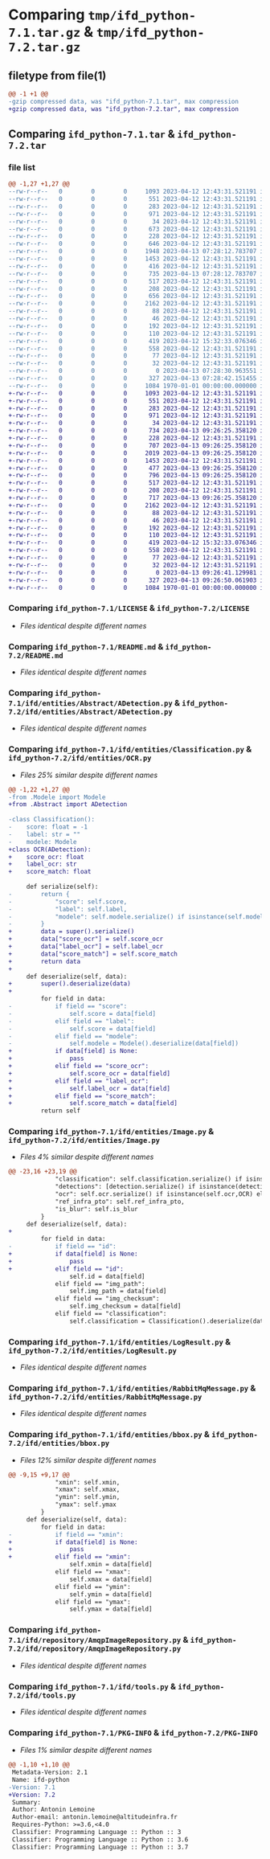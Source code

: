 # Comparing `tmp/ifd_python-7.1.tar.gz` & `tmp/ifd_python-7.2.tar.gz`

## filetype from file(1)

```diff
@@ -1 +1 @@
-gzip compressed data, was "ifd_python-7.1.tar", max compression
+gzip compressed data, was "ifd_python-7.2.tar", max compression
```

## Comparing `ifd_python-7.1.tar` & `ifd_python-7.2.tar`

### file list

```diff
@@ -1,27 +1,27 @@
--rw-r--r--   0        0        0     1093 2023-04-12 12:43:31.521191 ifd_python-7.1/LICENSE
--rw-r--r--   0        0        0      551 2023-04-12 12:43:31.521191 ifd_python-7.1/README.md
--rw-r--r--   0        0        0      283 2023-04-12 12:43:31.521191 ifd_python-7.1/ifd/__init__.py
--rw-r--r--   0        0        0      971 2023-04-12 12:43:31.521191 ifd_python-7.1/ifd/entities/Abstract/ADetection.py
--rw-r--r--   0        0        0       34 2023-04-12 12:43:31.521191 ifd_python-7.1/ifd/entities/Abstract/__init__.py
--rw-r--r--   0        0        0      673 2023-04-12 12:43:31.521191 ifd_python-7.1/ifd/entities/Classification.py
--rw-r--r--   0        0        0      228 2023-04-12 12:43:31.521191 ifd_python-7.1/ifd/entities/Couleur.py
--rw-r--r--   0        0        0      646 2023-04-12 12:43:31.521191 ifd_python-7.1/ifd/entities/Detection.py
--rw-r--r--   0        0        0     1948 2023-04-13 07:28:12.783707 ifd_python-7.1/ifd/entities/Image.py
--rw-r--r--   0        0        0     1453 2023-04-12 12:43:31.521191 ifd_python-7.1/ifd/entities/LogResult.py
--rw-r--r--   0        0        0      416 2023-04-12 12:43:31.521191 ifd_python-7.1/ifd/entities/Modele.py
--rw-r--r--   0        0        0      735 2023-04-13 07:28:12.783707 ifd_python-7.1/ifd/entities/OCR.py
--rw-r--r--   0        0        0      517 2023-04-12 12:43:31.521191 ifd_python-7.1/ifd/entities/RabbitMqMessage.py
--rw-r--r--   0        0        0      208 2023-04-12 12:43:31.521191 ifd_python-7.1/ifd/entities/__init__.py
--rw-r--r--   0        0        0      656 2023-04-12 12:43:31.521191 ifd_python-7.1/ifd/entities/bbox.py
--rw-r--r--   0        0        0     2162 2023-04-12 12:43:31.521191 ifd_python-7.1/ifd/repository/AmqpImageRepository.py
--rw-r--r--   0        0        0       88 2023-04-12 12:43:31.521191 ifd_python-7.1/ifd/repository/Interfaces/IImageRepository.py
--rw-r--r--   0        0        0       46 2023-04-12 12:43:31.521191 ifd_python-7.1/ifd/repository/Interfaces/__init__.py
--rw-r--r--   0        0        0      192 2023-04-12 12:43:31.521191 ifd_python-7.1/ifd/repository/MemoryImageRepository.py
--rw-r--r--   0        0        0      110 2023-04-12 12:43:31.521191 ifd_python-7.1/ifd/repository/__init__.py
--rw-r--r--   0        0        0      419 2023-04-12 15:32:33.076346 ifd_python-7.1/ifd/spec.py
--rw-r--r--   0        0        0      558 2023-04-12 12:43:31.521191 ifd_python-7.1/ifd/tools.py
--rw-r--r--   0        0        0       77 2023-04-12 12:43:31.521191 ifd_python-7.1/ifd/usecase/Interfaces/IFonction.py
--rw-r--r--   0        0        0       32 2023-04-12 12:43:31.521191 ifd_python-7.1/ifd/usecase/Interfaces/__init__.py
--rw-r--r--   0        0        0        0 2023-04-13 07:28:30.963551 ifd_python-7.1/ifd/usecase/__init__.py
--rw-r--r--   0        0        0      327 2023-04-13 07:28:42.151455 ifd_python-7.1/pyproject.toml
--rw-r--r--   0        0        0     1084 1970-01-01 00:00:00.000000 ifd_python-7.1/PKG-INFO
+-rw-r--r--   0        0        0     1093 2023-04-12 12:43:31.521191 ifd_python-7.2/LICENSE
+-rw-r--r--   0        0        0      551 2023-04-12 12:43:31.521191 ifd_python-7.2/README.md
+-rw-r--r--   0        0        0      283 2023-04-12 12:43:31.521191 ifd_python-7.2/ifd/__init__.py
+-rw-r--r--   0        0        0      971 2023-04-12 12:43:31.521191 ifd_python-7.2/ifd/entities/Abstract/ADetection.py
+-rw-r--r--   0        0        0       34 2023-04-12 12:43:31.521191 ifd_python-7.2/ifd/entities/Abstract/__init__.py
+-rw-r--r--   0        0        0      734 2023-04-13 09:26:25.358120 ifd_python-7.2/ifd/entities/Classification.py
+-rw-r--r--   0        0        0      228 2023-04-12 12:43:31.521191 ifd_python-7.2/ifd/entities/Couleur.py
+-rw-r--r--   0        0        0      707 2023-04-13 09:26:25.358120 ifd_python-7.2/ifd/entities/Detection.py
+-rw-r--r--   0        0        0     2019 2023-04-13 09:26:25.358120 ifd_python-7.2/ifd/entities/Image.py
+-rw-r--r--   0        0        0     1453 2023-04-12 12:43:31.521191 ifd_python-7.2/ifd/entities/LogResult.py
+-rw-r--r--   0        0        0      477 2023-04-13 09:26:25.358120 ifd_python-7.2/ifd/entities/Modele.py
+-rw-r--r--   0        0        0      796 2023-04-13 09:26:25.358120 ifd_python-7.2/ifd/entities/OCR.py
+-rw-r--r--   0        0        0      517 2023-04-12 12:43:31.521191 ifd_python-7.2/ifd/entities/RabbitMqMessage.py
+-rw-r--r--   0        0        0      208 2023-04-12 12:43:31.521191 ifd_python-7.2/ifd/entities/__init__.py
+-rw-r--r--   0        0        0      717 2023-04-13 09:26:25.358120 ifd_python-7.2/ifd/entities/bbox.py
+-rw-r--r--   0        0        0     2162 2023-04-12 12:43:31.521191 ifd_python-7.2/ifd/repository/AmqpImageRepository.py
+-rw-r--r--   0        0        0       88 2023-04-12 12:43:31.521191 ifd_python-7.2/ifd/repository/Interfaces/IImageRepository.py
+-rw-r--r--   0        0        0       46 2023-04-12 12:43:31.521191 ifd_python-7.2/ifd/repository/Interfaces/__init__.py
+-rw-r--r--   0        0        0      192 2023-04-12 12:43:31.521191 ifd_python-7.2/ifd/repository/MemoryImageRepository.py
+-rw-r--r--   0        0        0      110 2023-04-12 12:43:31.521191 ifd_python-7.2/ifd/repository/__init__.py
+-rw-r--r--   0        0        0      419 2023-04-12 15:32:33.076346 ifd_python-7.2/ifd/spec.py
+-rw-r--r--   0        0        0      558 2023-04-12 12:43:31.521191 ifd_python-7.2/ifd/tools.py
+-rw-r--r--   0        0        0       77 2023-04-12 12:43:31.521191 ifd_python-7.2/ifd/usecase/Interfaces/IFonction.py
+-rw-r--r--   0        0        0       32 2023-04-12 12:43:31.521191 ifd_python-7.2/ifd/usecase/Interfaces/__init__.py
+-rw-r--r--   0        0        0        0 2023-04-13 09:26:41.129981 ifd_python-7.2/ifd/usecase/__init__.py
+-rw-r--r--   0        0        0      327 2023-04-13 09:26:50.061903 ifd_python-7.2/pyproject.toml
+-rw-r--r--   0        0        0     1084 1970-01-01 00:00:00.000000 ifd_python-7.2/PKG-INFO
```

### Comparing `ifd_python-7.1/LICENSE` & `ifd_python-7.2/LICENSE`

 * *Files identical despite different names*

### Comparing `ifd_python-7.1/README.md` & `ifd_python-7.2/README.md`

 * *Files identical despite different names*

### Comparing `ifd_python-7.1/ifd/entities/Abstract/ADetection.py` & `ifd_python-7.2/ifd/entities/Abstract/ADetection.py`

 * *Files identical despite different names*

### Comparing `ifd_python-7.1/ifd/entities/Classification.py` & `ifd_python-7.2/ifd/entities/OCR.py`

 * *Files 25% similar despite different names*

```diff
@@ -1,22 +1,27 @@
-from .Modele import Modele
+from .Abstract import ADetection
 
-class Classification():
-    score: float = -1
-    label: str = ""
-    modele: Modele
+class OCR(ADetection):
+    score_ocr: float
+    label_ocr: str
+    score_match: float
 
     def serialize(self):
-        return {
-            "score": self.score,
-            "label": self.label,
-            "modele": self.modele.serialize() if isinstance(self.modele, Modele) else None
-        }
+        data = super().serialize()
+        data["score_ocr"] = self.score_ocr
+        data["label_ocr"] = self.label_ocr
+        data["score_match"] = self.score_match
+        return data
+        
     def deserialize(self, data):
+        super().deserialize(data)
+
         for field in data:
-            if field == "score":
-                self.score = data[field]
-            elif field == "label":
-                self.score = data[field]
-            elif field == "modele":
-                self.modele = Modele().deserialize(data[field])
+            if data[field] is None:
+                pass
+            elif field == "score_ocr":
+                self.score_ocr = data[field]
+            elif field == "label_ocr":
+                self.label_ocr = data[field]
+            elif field == "score_match":
+                self.score_match = data[field]
         return self
```

### Comparing `ifd_python-7.1/ifd/entities/Image.py` & `ifd_python-7.2/ifd/entities/Image.py`

 * *Files 4% similar despite different names*

```diff
@@ -23,16 +23,19 @@
             "classification": self.classification.serialize() if isinstance(self.classification, Classification) else None,
             "detections": [detection.serialize() if isinstance(detection, Detection) else None for detection in self.detections],
             "ocr": self.ocr.serialize() if isinstance(self.ocr,OCR) else None,
             "ref_infra_pto": self.ref_infra_pto,
             "is_blur": self.is_blur
         }
     def deserialize(self, data):
+        
         for field in data:
-            if field == "id":
+            if data[field] is None:
+                pass
+            elif field == "id":
                 self.id = data[field]
             elif field == "img_path":
                 self.img_path = data[field]
             elif field == "img_checksum":
                 self.img_checksum = data[field]
             elif field == "classification":
                 self.classification = Classification().deserialize(data[field])
```

### Comparing `ifd_python-7.1/ifd/entities/LogResult.py` & `ifd_python-7.2/ifd/entities/LogResult.py`

 * *Files identical despite different names*

### Comparing `ifd_python-7.1/ifd/entities/RabbitMqMessage.py` & `ifd_python-7.2/ifd/entities/RabbitMqMessage.py`

 * *Files identical despite different names*

### Comparing `ifd_python-7.1/ifd/entities/bbox.py` & `ifd_python-7.2/ifd/entities/bbox.py`

 * *Files 12% similar despite different names*

```diff
@@ -9,15 +9,17 @@
             "xmin": self.xmin,
             "xmax": self.xmax,
             "ymin": self.ymin,
             "ymax": self.ymax
         }
     def deserialize(self, data):
         for field in data:
-            if field == "xmin":
+            if data[field] is None:
+                pass
+            elif field == "xmin":
                 self.xmin = data[field]
             elif field == "xmax":
                 self.xmax = data[field]
             elif field == "ymin":
                 self.ymin = data[field]
             elif field == "ymax":
                 self.ymax = data[field]
```

### Comparing `ifd_python-7.1/ifd/repository/AmqpImageRepository.py` & `ifd_python-7.2/ifd/repository/AmqpImageRepository.py`

 * *Files identical despite different names*

### Comparing `ifd_python-7.1/ifd/tools.py` & `ifd_python-7.2/ifd/tools.py`

 * *Files identical despite different names*

### Comparing `ifd_python-7.1/PKG-INFO` & `ifd_python-7.2/PKG-INFO`

 * *Files 1% similar despite different names*

```diff
@@ -1,10 +1,10 @@
 Metadata-Version: 2.1
 Name: ifd-python
-Version: 7.1
+Version: 7.2
 Summary: 
 Author: Antonin Lemoine
 Author-email: antonin.lemoine@altitudeinfra.fr
 Requires-Python: >=3.6,<4.0
 Classifier: Programming Language :: Python :: 3
 Classifier: Programming Language :: Python :: 3.6
 Classifier: Programming Language :: Python :: 3.7
```

